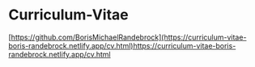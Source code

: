 # Curriculum-Vitae

[https://github.com/BorisMichaelRandebrock](https://curriculum-vitae-boris-randebrock.netlify.app/cv.html)https://curriculum-vitae-boris-randebrock.netlify.app/cv.html

